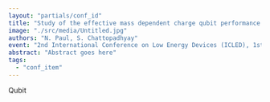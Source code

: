 ```yaml
---
layout: "partials/conf_id"
title: "Study of the effective mass dependent charge qubit performance in double quantum dot channel nanowire FETs"
image: "./src/media/Untitled.jpg"
authors: "N. Paul, S. Chattopadhyay"
event: "2nd International Conference on Low Energy Devices (ICLED), 1st - 4th August, 2024"
abstract: "Abstract goes here"
tags:
  - "conf_item"
---
```

Qubit